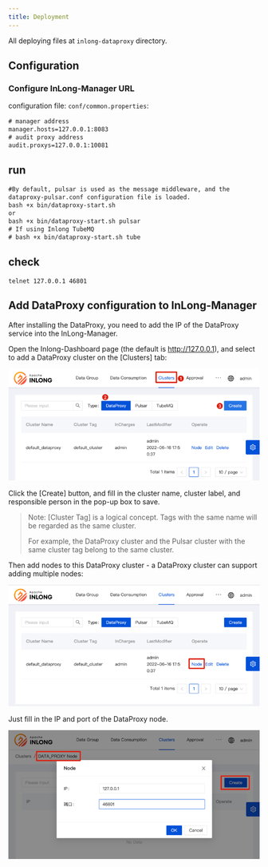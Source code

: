 ```yaml
---
title: Deployment
---
```


All deploying files at `inlong-dataproxy` directory.
## Configuration

### Configure InLong-Manager URL

configuration file: `conf/common.properties`:
```
# manager address
manager.hosts=127.0.0.1:8083
# audit proxy address
audit.proxys=127.0.0.1:10081
```

## run

```
#By default, pulsar is used as the message middleware, and the dataproxy-pulsar.conf configuration file is loaded.
bash +x bin/dataproxy-start.sh
or
bash +x bin/dataproxy-start.sh pulsar
# If using Inlong TubeMQ
# bash +x bin/dataproxy-start.sh tube
```
	

## check
```
telnet 127.0.0.1 46801
```

## Add DataProxy configuration to InLong-Manager

After installing the DataProxy, you need to add the IP of the DataProxy service into the InLong-Manager.

Open the Inlong-Dashboard page (the default is <http://127.0.0.1>), and select to add a DataProxy cluster on the [Clusters] tab:

![](img/dp_cluster.png)

Click the [Create] button, and fill in the cluster name, cluster label, and responsible person in the pop-up box to save.

> Note: [Cluster Tag] is a logical concept. Tags with the same name will be regarded as the same cluster.
>
> For example, the DataProxy cluster and the Pulsar cluster with the same cluster tag belong to the same cluster.

Then add nodes to this DataProxy cluster - a DataProxy cluster can support adding multiple nodes:

![](img/dp_cluster_node.png)

Just fill in the IP and port of the DataProxy node.

![](img/dp_cluster_node_save.png)
